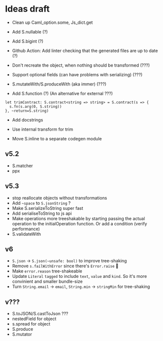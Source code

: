 # Ideas draft

- Clean up Caml_option.some, Js_dict.get

- Add S.nullable (?)

- Add S.bigint (?)

- Github Action: Add linter checking that the generated files are up to date (?)

- Don't recreate the object, when nothing should be transformed (???)

- Support optional fields (can have problems with serializing) (???)

- S.mutateWith/S.produceWith (aka immer) (???)

- Add S.function (?) (An alternative for external ???)

```
let trimContract: S.contract<string => string> = S.contract(s => {
  s.fn(s.arg(0, S.string))
}, ~return=S.string)
```

- Add docstrings

- Use internal transform for trim

- Move S.inline to a separate codegen module

## v5.2

- S.matcher
- ppx

## v5.3

- stop reallocate objects without transformations
- Add `~space` to `S.jsonString` ?
- Make S.serializeToString super fast
- Add serialiseToString to js api
- Make operations more treeshakable by starting passing the actual operation to the initialOperation function. Or add a condition (verify performance)
- S.validateWith

## v6

- `S.json` -> `S.json(~unsafe: bool)` to improve tree-shaking
- Remove `s.failWithError` since there's `Error.raise` 🤔
- Make `error.reason` tree-shakeable
- Update `Literal` `tagged` to include `text`, `value` and `kind`. So it's more convinient and smaller bundle-size
- Turn `String.email` -> `email`, `String.min` -> `stringMin` for tree-shaking

## v???

- S.toJSON/S.castToJson ???
- nestedField for object
- s.spread for object
- S.produce
- S.mutator
